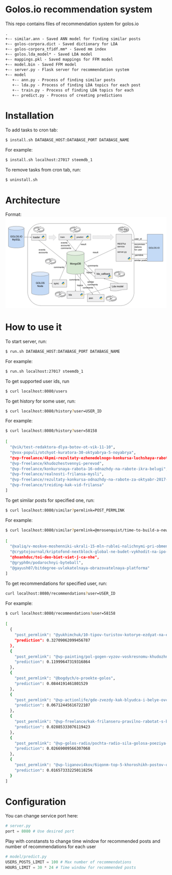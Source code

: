 # Golos.io recommendation system

This repo contains files of recommendation system for golos.io

```
.
+-- similar.ann - Saved ANN model for finding similar posts
+-- golos-corpora.dict - Saved dictionary for LDA
+-- golos-corpora_tfidf.mm* - Saved mm index
+-- golos.lda_model* - Saved LDA model
+-- mappings.pkl - Saved mappings for FFM model
+-- model.bin - Saved FFM model
+-- server.py - Flask server for recommendation system
+-- model
   +-- ann.py - Process of finding similar posts
   +-- lda.py - Process of finding LDA topics for each post
   +-- train.py - Process of finding LDA topics for each 
   +-- predict.py - Process of creating predictions
```
# Installation

To add tasks to cron tab:
```bash
$ install.sh DATABASE_HOST:DATABASE_PORT DATABASE_NAME
```

For example:
```bash
$ install.sh localhost:27017 steemdb_1
```

To remove tasks from cron tab, run:
```bash
$ uninstall.sh
```
# Architecture
Format: ![Recommendation model architecture](architecture.png)
# How to use it

To start server, run:
```bash
$ run.sh DATABASE_HOST:DATABASE_PORT DATABASE_NAME
```

For example:
```bash
$ run.sh localhost:27017 steemdb_1
```

To get supported user ids, run
```bash
$ curl localhost:8080/users
```

To get history for some user, run:
```bash
$ curl localhost:8080/history?user=USER_ID
```

For example:
```bash
$ curl localhost:8080/history?user=58158

[
  "@vik/test-redaktora-dlya-botov-ot-vik-11-10", 
  "@vox-populi/otchyot-kuratora-30-oktyabrya-5-noyabrya", 
  "@vp-freelance/4kpmi-rezultaty-ezhenedelnogo-konkursa-luchshaya-rabota-po-itogam-nedeli", 
  "@vp-freelance/khudozhestvennyi-perevod", 
  "@vp-freelance/konkursnaya-rabota-16-odnazhdy-na-rabote-ikra-belugi", 
  "@vp-freelance/realnosti-frilansa-mysli", 
  "@vp-freelance/rezultaty-konkursa-odnazhdy-na-rabote-za-oktyabr-2017-goda", 
  "@vp-freelance/treiding-kak-vid-frilansa"
]
```

To get similar posts for specified one, run:
```bash
$ curl localhost:8080/similar?permlink=POST_PERMLINK
```

For example:

```bash
$ curl localhost:8080/similar?permlink=@mrosenquist/time-to-build-a-new-pc

[
  "@xaliq/v-moskve-moshenniki-ukrali-15-mln-rublei-nalichnymi-pri-obmene-na-bitkoiny", 
  "@cryptojournal/kriptofond-nextblock-global-ne-budet-vykhodit-na-ipo-iz-za-predostavleniya-lozhnykh-dannykh", 
  "@hoanhduc/toi-deo-biet-viet-j-ca-nhe", 
  "@gryph0n/podarochnyi-byteball", 
  "@gayush07/bitdegree-uvlekatelnaya-obrazovatelnaya-platforma"
]
```

To get recommendations for specified user, run:
```bash
curl localhost:8080/recommendations?user=USER_ID
```

For example:
```bash
$ curl localhost:8080/recommendations?user=58158

[
  {
    "post_permlink": "@yukhimchuk/10-tipov-turistov-kotorye-ezdyat-na-ekskursii", 
    "prediction": 0.32709062099456787
  }, 
  {
    "post_permlink": "@vp-painting/pol-gogen-vyzov-voskresnomu-khudozhniku", 
    "prediction": 0.11999647319316864
  }, 
  {
    "post_permlink": "@bogdych/o-proekte-golos", 
    "prediction": 0.0844191461801529
  }, 
  {
    "post_permlink": "@vp-actionlife/gde-zvezdy-kak-blyudca-i-belye-ovcy-dorozhe", 
    "prediction": 0.06712445616722107
  }, 
  {
    "post_permlink": "@vp-freelance/kak-frilanseru-pravilno-rabotat-s-bazoi-klientov", 
    "prediction": 0.02885333076119423
  }, 
  {
    "post_permlink": "@vp-golos-radio/pochta-radio-sila-golosa-poeziya-olgi-silaevoi-sinilga", 
    "prediction": 0.02669009566307068
  }, 
  {
    "post_permlink": "@vp-liganovi4kov/6iqonm-top-5-khoroshikh-postov-ot-avtorov-novichkov-golosa", 
    "prediction": 0.016573332250118256
  }
]
```

# Configuration

You can change service port here:

```python
# server.py
port = 8080 # Use desired port
```

Play with constansts to change time window for recommended posts and number of recommendations for each user

```python
# model/predict.py
USERS_POSTS_LIMIT = 100 # Max number of recommendations
HOURS_LIMIT = 30 * 24 # Time window for recommended posts
```
